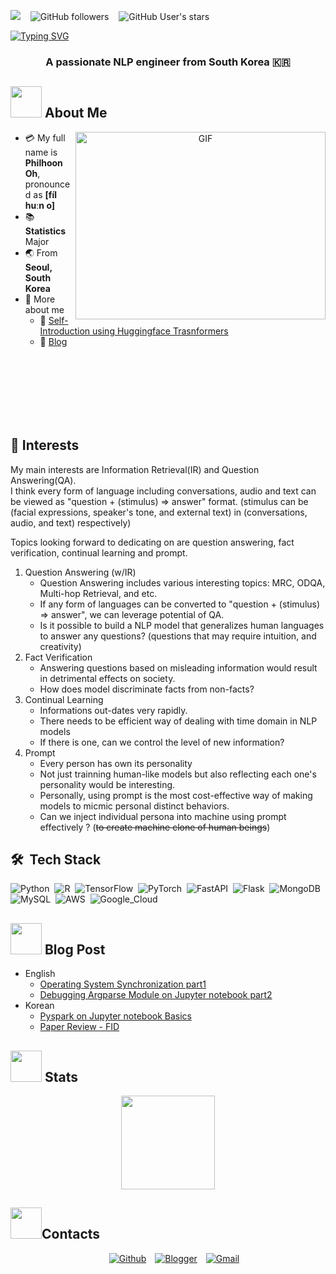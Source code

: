 <a href="https://hits.seeyoufarm.com"><img src="https://hits.seeyoufarm.com/api/count/incr/badge.svg?url=https%3A%2F%2Fgithub.com%2Fphilhoonoh&count_bg=%23C23DC8&title_bg=%23DBA72D&icon=&icon_color=%23AA8C27&title=hits&edge_flat=false"/></a> &nbsp;&nbsp; <img alt="GitHub followers" src="https://img.shields.io/github/followers/philhoonoh?style=social"> &nbsp;&nbsp; <img alt="GitHub User's stars" src="https://img.shields.io/github/stars/philhoonoh?style=social">

[![Typing SVG](https://readme-typing-svg.herokuapp.com?color=%23C996F7&size=20&lines=+Welcome+to+👋+Philhoon's+github)](https://git.io/typing-svg)
<h3 align="center">A passionate NLP engineer from South Korea &#127472;&#127479</h3>

## <img src="https://raw.githubusercontent.com/nixin72/nixin72/master/wave.gif" width="50px"></img> About Me

<a target="_blank" align="center">
  <img align="right" top="500" height="300" width="400" alt="GIF" src="https://media.giphy.com/media/SWoSkN6DxTszqIKEqv/giphy.gif">
</a>

- :credit_card: My full name is **Philhoon Oh**, pronounced as __[fíl huːn o]__ 
- :books: **Statistics** Major
- :earth_asia: From **Seoul, South Korea**
- 💬 More about me
  - 📝 [Self-Introduction using Huggingface Trasnformers](https://github.com/philhoonoh/philhoonoh/blob/main/self-introduction/self_intro_eng.ipynb)
  - 📝 [Blog](https://psyduck5.tistory.com/)

<br></br>
<br></br>
<br></br>

## :monocle_face: Interests
My main interests are Information Retrieval(IR) and Question Answering(QA). \
I think every form of language including conversations, audio and text can be viewed as "question + (stimulus) => answer" format. (stimulus can be (facial expressions, speaker's tone, and external text) in (conversations, audio, and text) respectively) 

Topics looking forward to dedicating on are question answering, fact verification, continual learning and prompt. 
1) Question Answering  (w/IR) 
    - Question Answering includes various interesting topics: MRC, ODQA, Multi-hop Retrieval, and etc. 
    - If any form of languages can be converted to "question + (stimulus) => answer", we can leverage potential of QA. 
    - Is it possible to build a NLP model that generalizes human languages to answer any questions? (questions that may require intuition, and creativity) 
2) Fact Verification 
    - Answering questions based on misleading information would result in detrimental effects on society. 
    - How does model discriminate facts from non-facts?
3) Continual Learning
    - Informations out-dates very rapidly.
    - There needs to be efficient way of dealing with time domain in NLP models
    - If there is one, can we control the level of new information?
4) Prompt
    - Every person has own its personality 
    - Not just trainning human-like models but also reflecting each one's personality would be interesting.
    - Personally, using prompt is the most cost-effective way of making models to micmic personal distinct behaviors.
    - Can we inject individual persona into machine using prompt effectively ? (<strike>to create machine clone of human beings</strike>)  

## 🛠 &nbsp;Tech Stack
![Python](https://img.shields.io/badge/-Python-05122A?style=for-the-badge&logo=python)&nbsp;
![R](https://img.shields.io/badge/-R-276DC3?style=for-the-badge&logo=r&logoColor=white)&nbsp;
<img src="https://img.shields.io/badge/TensorFlow-FF6F00?style=for-the-badge&logo=tensorflow&logoColor=white" alt="TensorFlow"></img>&nbsp;
<img src="https://img.shields.io/badge/PyTorch-EE4C2C?style=for-the-badge&logo=pytorch&logoColor=white" alt="PyTorch"></img>&nbsp;
![FastAPI](https://img.shields.io/badge/-FastAPI-009688?style=for-the-badge&logo=fastapi)&nbsp;
![Flask](https://img.shields.io/badge/-Flask-05122A?style=for-the-badge&logo=flask)&nbsp;
<img src="https://img.shields.io/badge/MongoDB-4EA94B?style=for-the-badge&logo=mongodb&logoColor=white" alt="MongoDB"></img>&nbsp;
<img src="https://img.shields.io/badge/MySQL-00000F?style=for-the-badge&logo=mysql&logoColor=white" alt="MySQL"></img>&nbsp;
<img src="https://img.shields.io/badge/Amazon_AWS-232F3E?style=for-the-badge&logo=amazon-aws&logoColor=white" alt="AWS"></img>&nbsp;
<img src="https://img.shields.io/badge/Google_Cloud-4285F4?style=for-the-badge&logo=google-cloud&logoColor=white" alt="Google_Cloud"></img>&nbsp;

## <img src="https://media2.giphy.com/media/QssGEmpkyEOhBCb7e1/giphy.gif?cid=ecf05e47a0n3gi1bfqntqmob8g9aid1oyj2wr3ds3mg700bl&rid=giphy.gif" width="50px"> </img> Blog Post

<!-- BLOG-POST-LIST:START -->

- English 
  - [Operating System Synchronization part1](https://psyduck5.tistory.com/77?category=1020949) 
  - [Debugging Argparse Module on Jupyter notebook part2](https://psyduck5.tistory.com/14) 
- Korean 
  - [Pyspark on Jupyter notebook Basics](https://psyduck5.tistory.com/74)
  - [Paper Review - FID](https://psyduck5.tistory.com/51)
<!-- BLOG-POST-LIST:END -->

## <img src="https://media0.giphy.com/media/cNZqrH5IzOG0xrlWks/giphy.gif?cid=ecf05e47map255q427en9uprqc1sb0unjq5k4fnqg5pmhhs4&rid=giphy.gif&ct=s" width="50px"> Stats
<div align="center">
<img height="150em" src="https://github-readme-stats.vercel.app/api/?username=philhoonoh&layout=compact&show_icon=true&theme=darcula">
</div>

## <img src="https://media.giphy.com/media/iY8CRBdQXODJSCERIr/giphy.gif" width="50px"></img>Contacts 

<p align="center">

 <div align="center"  class="icons-social" style="margin-left: 10px;">
        <a style="margin-left: 10px;" target="_blank" href="https://github.com/philhoonoh">
		    <img src="https://img.shields.io/badge/GitHub-100000?style=for-the-badge&logo=github&logoColor=white" alt="Github"></a>
	    <a style="margin-left: 10px;" target="_blank" href="https://psyduck5.tistory.com/">
			<img src="https://img.shields.io/badge/Blogger-FF5722?style=for-the-badge&logo=blog&logoColor=white" alt="Blogger"></a>
        <a style="margin-left: 10px;" target="_blank" href="mailto:vlfgns5@gmail.com">
            <img src="https://img.shields.io/badge/Gmail-D14836?style=for-the-badge&logo=gmail&logoColor=white" alt="Gmail"></a>
</div>
</p>